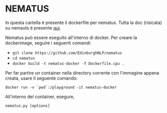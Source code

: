 # NEMATUS
In questa cartella è presente il dockerfile per nematus. Tutta la doc (risicata) su nemauts è presente [qui](https://github.com/EdinburghNLP/nematus).

Nematus può essere eseguito all'interno di docker.
Per creare la dockerimage, seguire i seguenti comandi:

- `git clone https://github.com/EdinburghNLP/nematus`
- `cd nematus`
- `docker build -t nematus-docker -f Dockerfile.cpu .`

Per far partire un container nella directory corrente con l'immagine appena creata, usare il seguente comando:

```docker run -v `pwd`:/playground -it nematus-docker```

All'interno del container, esegure,

```nematus.py [options]```